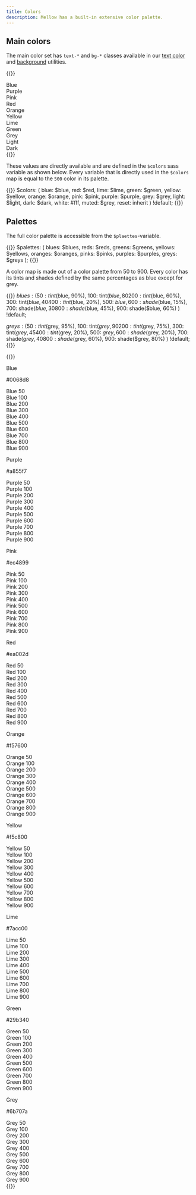 ```yaml
---
title: Colors
description: Mellow has a built-in extensive color palette.
---
```


## Main colors
The main color set has `text-*` and `bg-*` classes available in our [text color](/utilities/color) and [background](/utilities/background) utilities.

{{<example show_code="false">}}
<div class="grid grid-2 grid-sm-3">
  <div class="bg-blue-500 p-3">Blue</div>
  <div class="bg-purple-500 p-3">Purple</div>
  <div class="bg-pink-500 p-3">Pink</div>
  <div class="bg-red-500 p-3">Red</div>
  <div class="bg-orange-500 p-3">Orange</div>
  <div class="bg-yellow-500 p-3">Yellow</div>
  <div class="bg-lime-500 p-3">Lime</div>
  <div class="bg-green-500 p-3">Green</div>
  <div class="bg-grey-500 p-3">Grey</div>
  <div class="bg-light p-3">Light</div>
  <div class="bg-dark text-white p-3">Dark</div>
</div>
{{</example>}}

These values are directly available and are defined in the `$colors` sass variable as shown below. Every variable that is directly used in the `$colors` map is equal to the `500` color in its palette.

{{<example show_preview="false" lang="scss">}}
$colors: (
  blue: $blue,
  red: $red,
  lime: $lime,
  green: $green,
  yellow: $yellow,
  orange: $orange,
  pink: $pink,
  purple: $purple,
  grey: $grey,
  light: $light,
  dark: $dark,
  white: #fff,
  muted: $grey,
  reset: inherit
) !default;
{{</example>}}

## Palettes
The full color palette is accessible from the `$plaettes`-variable.

{{<example show_preview="false" lang="scss">}}
$palettes: (
  blues: $blues,
  reds: $reds,
  greens: $greens,
  yellows: $yellows,
  oranges: $oranges,
  pinks: $pinks,
  purples: $purples,
  greys: $greys
);
{{</example>}}

A color map is made out of a color palette from 50 to 900. Every color has its tints and shades defined by the same percentages as blue except for grey.

{{<example show_preview="false" lang="scss">}}
$blues: (
  50: tint($blue, 90%),
  100: tint($blue, 80%),
  200: tint($blue, 60%),
  300: tint($blue, 40%),
  400: tint($blue, 20%),
  500: $blue,
  600: shade($blue, 15%),
  700: shade($blue, 30%),
  800: shade($blue, 45%),
  900: shade($blue, 60%)
) !default;

$greys: (
  50: tint($grey, 95%),
  100: tint($grey, 90%),
  200: tint($grey, 75%),
  300: tint($grey, 45%),
  400: tint($grey, 20%),
  500: $grey,
  600: shade($grey, 20%),
  700: shade($grey, 40%),
  800: shade($grey, 60%),
  900: shade($grey, 80%)
) !default;
{{</example>}}

{{<example show_code="false">}}
<div class="grid grid-2 grid-sm-3 grid-xl-4 grid-xxl-5">
  <div>
    <div class="bg-blue-500 p-3 mb-3">
      <p class="m-0 h6">Blue</p>
      <p class="m-0">#0068d8</p>
    </div>
    <div class="bg-blue-50 py-2 px-3">Blue 50</div>
    <div class="bg-blue-100 py-2 px-3">Blue 100</div>
    <div class="bg-blue-200 py-2 px-3">Blue 200</div>
    <div class="bg-blue-300 py-2 px-3">Blue 300</div>
    <div class="bg-blue-400 py-2 px-3">Blue 400</div>
    <div class="bg-blue-500 py-2 px-3">Blue 500</div>
    <div class="bg-blue-600 py-2 px-3">Blue 600</div>
    <div class="bg-blue-700 py-2 px-3">Blue 700</div>
    <div class="bg-blue-800 py-2 px-3">Blue 800</div>
    <div class="bg-blue-900 py-2 px-3">Blue 900</div>
  </div>
  <div>
    <div class="bg-purple-500 p-3 mb-3">
      <p class="m-0 h6">Purple</p>
      <p class="m-0">#a855f7</p>
    </div>
    <div class="bg-purple-50 py-2 px-3">Purple 50</div>
    <div class="bg-purple-100 py-2 px-3">Purple 100</div>
    <div class="bg-purple-200 py-2 px-3">Purple 200</div>
    <div class="bg-purple-300 py-2 px-3">Purple 300</div>
    <div class="bg-purple-400 py-2 px-3">Purple 400</div>
    <div class="bg-purple-500 py-2 px-3">Purple 500</div>
    <div class="bg-purple-600 py-2 px-3">Purple 600</div>
    <div class="bg-purple-700 py-2 px-3">Purple 700</div>
    <div class="bg-purple-800 py-2 px-3">Purple 800</div>
    <div class="bg-purple-900 py-2 px-3">Purple 900</div>
  </div>
  <div>
    <div class="bg-pink-500 p-3 mb-3">
      <p class="m-0 h6">Pink</p>
      <p class="m-0">#ec4899</p>
    </div>
    <div class="bg-pink-50 py-2 px-3">Pink 50</div>
    <div class="bg-pink-100 py-2 px-3">Pink 100</div>
    <div class="bg-pink-200 py-2 px-3">Pink 200</div>
    <div class="bg-pink-300 py-2 px-3">Pink 300</div>
    <div class="bg-pink-400 py-2 px-3">Pink 400</div>
    <div class="bg-pink-500 py-2 px-3">Pink 500</div>
    <div class="bg-pink-600 py-2 px-3">Pink 600</div>
    <div class="bg-pink-700 py-2 px-3">Pink 700</div>
    <div class="bg-pink-800 py-2 px-3">Pink 800</div>
    <div class="bg-pink-900 py-2 px-3">Pink 900</div>
  </div>
  <div>
    <div class="bg-red-500 p-3 mb-3">
      <p class="m-0 h6">Red</p>
      <p class="m-0">#ea002d</p>
    </div>
    <div class="bg-red-50 py-2 px-3">Red 50</div>
    <div class="bg-red-100 py-2 px-3">Red 100</div>
    <div class="bg-red-200 py-2 px-3">Red 200</div>
    <div class="bg-red-300 py-2 px-3">Red 300</div>
    <div class="bg-red-400 py-2 px-3">Red 400</div>
    <div class="bg-red-500 py-2 px-3">Red 500</div>
    <div class="bg-red-600 py-2 px-3">Red 600</div>
    <div class="bg-red-700 py-2 px-3">Red 700</div>
    <div class="bg-red-800 py-2 px-3">Red 800</div>
    <div class="bg-red-900 py-2 px-3">Red 900</div>
  </div>
  <div>
    <div class="bg-orange-500 p-3 mb-3">
      <p class="m-0 h6">Orange</p>
      <p class="m-0">#f57600</p>
    </div>
    <div class="bg-orange-50 py-2 px-3">Orange 50</div>
    <div class="bg-orange-100 py-2 px-3">Orange 100</div>
    <div class="bg-orange-200 py-2 px-3">Orange 200</div>
    <div class="bg-orange-300 py-2 px-3">Orange 300</div>
    <div class="bg-orange-400 py-2 px-3">Orange 400</div>
    <div class="bg-orange-500 py-2 px-3">Orange 500</div>
    <div class="bg-orange-600 py-2 px-3">Orange 600</div>
    <div class="bg-orange-700 py-2 px-3">Orange 700</div>
    <div class="bg-orange-800 py-2 px-3">Orange 800</div>
    <div class="bg-orange-900 py-2 px-3">Orange 900</div>
  </div>
  <div>
    <div class="bg-yellow-500 p-3 mb-3">
      <p class="m-0 h6">Yellow</p>
      <p class="m-0">#f5c800</p>
    </div>
    <div class="bg-yellow-50 py-2 px-3">Yellow 50</div>
    <div class="bg-yellow-100 py-2 px-3">Yellow 100</div>
    <div class="bg-yellow-200 py-2 px-3">Yellow 200</div>
    <div class="bg-yellow-300 py-2 px-3">Yellow 300</div>
    <div class="bg-yellow-400 py-2 px-3">Yellow 400</div>
    <div class="bg-yellow-500 py-2 px-3">Yellow 500</div>
    <div class="bg-yellow-600 py-2 px-3">Yellow 600</div>
    <div class="bg-yellow-700 py-2 px-3">Yellow 700</div>
    <div class="bg-yellow-800 py-2 px-3">Yellow 800</div>
    <div class="bg-yellow-900 py-2 px-3">Yellow 900</div>
  </div>
  <div>
    <div class="bg-lime-500 p-3 mb-3">
      <p class="m-0 h6">Lime</p>
      <p class="m-0">#7acc00</p>
    </div>
    <div class="bg-lime-50 py-2 px-3">Lime 50</div>
    <div class="bg-lime-100 py-2 px-3">Lime 100</div>
    <div class="bg-lime-200 py-2 px-3">Lime 200</div>
    <div class="bg-lime-300 py-2 px-3">Lime 300</div>
    <div class="bg-lime-400 py-2 px-3">Lime 400</div>
    <div class="bg-lime-500 py-2 px-3">Lime 500</div>
    <div class="bg-lime-600 py-2 px-3">Lime 600</div>
    <div class="bg-lime-700 py-2 px-3">Lime 700</div>
    <div class="bg-lime-800 py-2 px-3">Lime 800</div>
    <div class="bg-lime-900 py-2 px-3">Lime 900</div>
  </div>
  <div>
    <div class="bg-green-500 p-3 mb-3">
      <p class="m-0 h6">Green</p>
      <p class="m-0">#29b340</p>
    </div>
    <div class="bg-green-50 py-2 px-3">Green 50</div>
    <div class="bg-green-100 py-2 px-3">Green 100</div>
    <div class="bg-green-200 py-2 px-3">Green 200</div>
    <div class="bg-green-300 py-2 px-3">Green 300</div>
    <div class="bg-green-400 py-2 px-3">Green 400</div>
    <div class="bg-green-500 py-2 px-3">Green 500</div>
    <div class="bg-green-600 py-2 px-3">Green 600</div>
    <div class="bg-green-700 py-2 px-3">Green 700</div>
    <div class="bg-green-800 py-2 px-3">Green 800</div>
    <div class="bg-green-900 py-2 px-3">Green 900</div>
  </div>
  <div>
    <div class="bg-grey-500 p-3 mb-3">
      <p class="m-0 h6">Grey</p>
      <p class="m-0">#6b707a</p>
    </div>
    <div class="bg-grey-50 py-2 px-3">Grey 50</div>
    <div class="bg-grey-100 py-2 px-3">Grey 100</div>
    <div class="bg-grey-200 py-2 px-3">Grey 200</div>
    <div class="bg-grey-300 py-2 px-3">Grey 300</div>
    <div class="bg-grey-400 py-2 px-3">Grey 400</div>
    <div class="bg-grey-500 py-2 px-3">Grey 500</div>
    <div class="bg-grey-600 py-2 px-3">Grey 600</div>
    <div class="bg-grey-700 py-2 px-3">Grey 700</div>
    <div class="bg-grey-800 py-2 px-3">Grey 800</div>
    <div class="bg-grey-900 py-2 px-3">Grey 900</div>
  </div>
</div>
{{</example>}}
